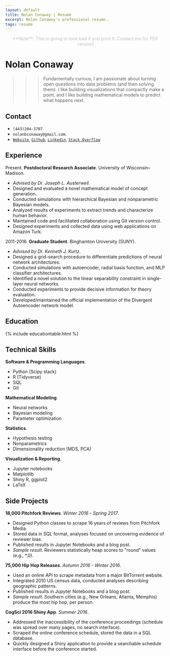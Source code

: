 ```yaml
---
layout: default
title: Nolan Conaway | Resume
excerpt: Nolan Conaway's professional resume..
tags: resume
---
```


<div style = "text-align: center; color: #C0C0C0">
**Note**: This is going to look bad if you print it. Contact me for PDF version!
</div>

# Nolan Conaway

>>> Fundamentally curious, I am passionate about turning open questions into data problems (and then solving them). I like building visualizations that compactly make a point, and I like building mathematical models to predict what happens next. 

## Contact

-  `(443)204-3707` 
-  `nolanbconaway@gmail.com`. 
-  [`Website`](https://nolanbconaway.github.io/), [`Github`](https://github.com/nolanbconaway), [`Linkedin`](https://www.linkedin.com/in/nolanbconaway/), [`Stack Overflow`](https://stackoverflow.com/users/3521179/nolan-conaway)

## Experience

Present. **Postdoctoral Research Associate**. University of Wisconsin–Madison.

- _Advised by Dr. Joseph L. Austerweil_.
- Designed and evaluated a novel mathematical model of concept generation.
- Conducted simulations with hierarchical Bayesian and nonparametric Bayesian models.
- Analyzed results of experiments to extract trends and characterize human behavior.
- Maintained code and facilitated collaboration using Git version control. 
- Designed experiments and collected data using web applications on Amazon Turk.

2011-2016. **Graduate Student**. Binghamton University (SUNY). 

- _Advised by Dr. Kenneth J. Kurtz_.
- Designed a grid-search procedure to differentiate predictions of neural network architectures.
- Conducted simulations with autoencoder, radial basis function, and MLP classifier architectures.
- Identified a novel solution to the linear separability constraint in single-layer neural networks.
- Conducted experiments to provide decisive information for theory evaluation.
- Developed/maintained the official implementation of the Divergent Autoencoder network model.

## Education

{% include educationtable.html %}


## Technical Skills


**Software & Programming Languages**.

- Python (Scipy stack)
- R (Tidyverse)
- SQL
- Git 


**Mathematical Modeling**.

- Neural networks
- Bayesian modeling
- Parameter optimization


**Statistics**.

- Hypothesis testing
- Nonparametrics
- Dimensionality reduction (MDS, PCA)

**Visualization & Reporting**.

- Jupyter notebooks
- Matplotlib
- Shiny R, ggplot2
- LaTeX


## Side Projects

**18,000 Pitchfork Reviews**. _Winter 2016 - Spring 2017_.

- Designed Python classes to scrape 16 years of reviews from Pitchfork Media. 
- Stored data in SQL format, analyses focused on uncovering evidence of reviewer bias.
- Published results in Jupyter Notebooks and a blog post.
- _Sample result_. Reviewers statistically heap scores to "round" values (e.g., *.0).


**75,000 Hip Hop Releases**. _Autumn 2016 - Winter 2016_.

- Used an online API to scrape metadata from a major BitTorrent website. 
- Integrated 2010 US census data, conducted analyses describing geographic patterns.
- Published results in Jupyter Notebooks and a blog post.
- _Sample result_. Southern cities (e.g., New Orleans, Atlanta, Memphis) produce the most hip hop, per person.

**CogSci 2016 Shiny App**. _Summer 2016_.

- Addressed the inaccessibility of the conference proceedings (schedule was spread over many pages, no search interface).
- Scraped the online conference schedule, stored the data in a SQL database.
- Quickly designed a Shiny application to provide a searchable schedule interface before the conference started.


